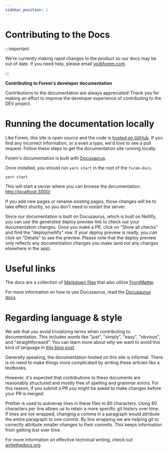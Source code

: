 ```yaml
---
sidebar_position: 1
---
```


# Contributing to the Docs

:::important

We’re currently making rapid changes to the product so our docs may be out of date. If you need help, please email [yo@forem.com](mailto:yo@forem.com).

:::

**Contributing to Forem's developer documentation**

Contributions to the documentation are always appreciated! Thank you for making
an effort to improve the developer experience of contributing to the DEV
project.

# Running the documentation locally

Like Forem, this site is open source and the code is [hosted on GitHub][docs].
If you find any incorrect information, or a even a typo, we'd love to see a pull
request. Follow these steps to get the documentation site running locally.

Forem's documentation is built with [Docusaurus][docusaurus].

Once installed, you should run `yarn start` in the root of the `forem-docs`.

```shell
yarn start
```

This will start a server where you can browse the documentation:
<http://localhost:3000/>

If you add new pages or rename existing pages, those changes will be to take
effect shortly, so you don't need to restart the server.

Since our documentation is built on Docusaurus, which is built on Netlify, you
can use the generated deploy preview link to check out your documentation
changes.
Once you make a PR, click on "Show all checks" and find the "deploy/netlify"
row. If your deploy preview is ready, you can click on "Details" to see the
preview. Please note that the deploy preview only reflects any documentation
changes you make (and not any changes elsewhere in the app).

# Useful links

The docs are a collection of [Markdown files][markdown] that also utilize
[FrontMatter][frontmatter].

For more information on how to use Docusaurus, read the [Docusaurus
docs][docusaurusdocs].

# Regarding language & style

We ask that you avoid trivializing terms when contributing to documentation.
This includes words like "just", "simply", "easy", "obvious", and
"straightforward". You can learn more about why we want to avoid this kind of
language in [this blog post](https://jessitron.com/2020/06/26/just-dont).

Generally speaking, the documentation hosted on this site is informal. There is
no need to make things more complicated by writing these articles like a
textbooks.

However, it's expected that contributions to these documents are reasonably
structured and mostly free of spelling and grammar errors. For this reason, if
you submit a PR you might be asked to make changes before your PR is merged.

Prettier is used to autowrap lines in these files to 80 characters. Using 80
characters per line allows us to retain a more specific git history over time.
If lines are not wrapped, changing a comma in a paragraph would attribute the
entire paragraph to one commit. By line wrapping we are helping git to correctly
attribute smaller changes to their commits. This keeps information from getting
lost over time.

For more information on effective technical writing, check out
[writethedocs.org][writethedocs].

[docs]: https://github.com/forem/forem-docs
[docusaurus]: https://docusaurus.io/
[markdown]: https://en.wikipedia.org/wiki/Markdown
[frontmatter]: https://jekyllrb.com/docs/front-matter/
[docusaurusdocs]: https://docusaurus.io/docs
[writethedocs]: https://www.writethedocs.org/guide/
